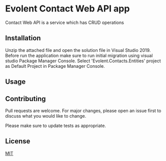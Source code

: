 # Evolent Contact Web API app

Contact Web API is a service which has CRUD operations

## Installation

Unzip the attached file and open the solution file in Visual Studio 2019.
Before run the application make sure to run initial migration using visual studio Package Manager Console. Select 'Evolent.Contacts.Entities' project as Default Project in Package Manager Console.

## Usage

## Contributing
Pull requests are welcome. For major changes, please open an issue first to discuss what you would like to change.

Please make sure to update tests as appropriate.

## License
[MIT](https://choosealicense.com/licenses/mit/)